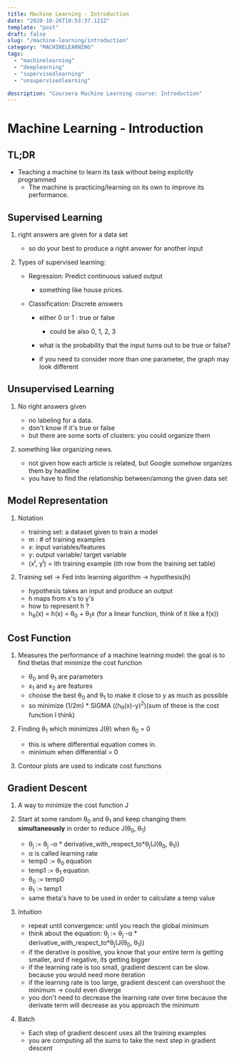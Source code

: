 ```yaml
---
title: Machine Learning - Introduction
date: "2020-10-26T10:53:37.121Z"
template: "post"
draft: false
slug: "/machine-learning/introduction"
category: "MACHINELEARNING"
tags:
  - "machinelearning"
  - "deeplearning"
  - "supervisedlearning"
  - "unsupervisedlearning"

description: "Coursera Machine Learning course: Introduction"
---
```


# Machine Learning - Introduction

## TL;DR

- Teaching a machine to learn its task without being explicitly programmed
  - The machine is practicing/learning on its own to improve its performance.

## Supervised Learning

1.  right answers are given for a data set

    - so do your best to produce a right answer for another input

2.  Types of supervised learning:

    - Regression: Predict continuous valued output

      - something like house prices.

    - Classification: Discrete answers

      - either 0 or 1 : true or false
        - could be also 0, 1, 2, 3
      - what is the probability that the input turns out to be true or false?

      - if you need to consider more than one parameter, the graph may look different

## Unsupervised Learning

1. No right answers given

   - no labeling for a data.
   - don't know if it's true or false
   - but there are some sorts of clusters: you could organize them

2. something like organizing news.

   - not given how each article is related, but Google somehow organizes them by headline
   - you have to find the relationship between/among the given data set

## Model Representation

1. Notation

   - training set: a dataset given to train a model
   - m : # of training examples
   - x: input variables/features
   - y: output variable/ target variable
   - (x<sup>i</sup>, y<sup>i</sup>) = ith training example (ith row from the training set table)

2. Training set -> Fed into learning algorithm -> hypothesis(h)
   - hypothesis takes an input and produce an output
   - h maps from x's to y's
   - how to represent h ?
   - h<sub>θ</sub>(x) = h(x) = θ<sub>0</sub> + θ<sub>1</sub>x (for a linear function, think of it like a f(x))

## Cost Function

1. Measures the performance of a machine learning model: the goal is to find thetas that minimize the cost function

   - θ<sub>0</sub> and θ<sub>1</sub> are parameters
   - x<sub>1</sub> and x<sub>2</sub> are features
   - choose the best θ<sub>0</sub> and θ<sub>1</sub> to make it close to y as much as possible
   - so minimize (1/2m) \* SIGMA ((h<sub>θ</sub>(x)-y)<sup>2</sup>)(sum of these is the cost function I think)

2. Finding θ<sub>1</sub> which minimizes J(θ) when θ<sub>0</sub> = 0

   - this is where differential equation comes in.
   - minimum when differential = 0

3. Contour plots are used to indicate cost functions

## Gradient Descent

1. A way to minimize the cost function J
2. Start at some random θ<sub>0</sub> and θ<sub>1</sub> and keep changing them **simultaneously** in order to reduce J(θ<sub>0</sub>, θ<sub>1</sub>)

   - θ<sub>j</sub> := θ<sub>j</sub> -α \* derivative_with_respect_to\*θ<sub>j</sub>(J(θ<sub>0</sub>, θ<sub>1</sub>))
   - α is called learning rate
   - temp0 := θ<sub>0</sub> equation
   - temp1 := θ<sub>1</sub> equation
   - θ<sub>0</sub> := temp0
   - θ<sub>1</sub> := temp1
   - same theta's have to be used in order to calculate a temp value

3. Intuition

   - repeat until convergence: until you reach the global minimum
   - think about the equation: θ<sub>j</sub> := θ<sub>j</sub> -α \* derivative_with_respect_to\*θ<sub>j</sub>(J(θ<sub>0</sub>, θ<sub>1</sub>))
   - if the derative is positive, you know that your entire term is getting smaller, and if negative, its getting bigger
   - if the learning rate is too small, gradient descent can be slow. because you would need more iteration
   - if the learning rate is too large, gradient descent can overshoot the minimum -> could even diverge
   - you don't need to decrease the learning rate over time because the derivate term will decrease as you approach the minimum

4. Batch
   - Each step of gradient descent uses all the training examples
   - you are computing all the sums to take the next step in gradient descent
